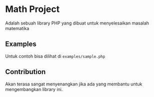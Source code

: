 # Math Project
Adalah sebuah library PHP yang dibuat untuk menyelesaikan masalah matematika

## Examples
Untuk contoh bisa dilihat di ```examples/sample.php```

## Contribution
Akan terasa sangat menyenangkan jika ada yang membantu untuk mengembangkan library ini.
